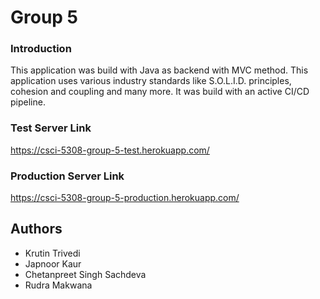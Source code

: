 # Group 5

### Introduction
This application was build with Java as backend with MVC method. This application uses various industry standards like S.O.L.I.D. principles, cohesion and coupling and many more. It was build with an active CI/CD pipeline.

### Test Server Link
https://csci-5308-group-5-test.herokuapp.com/

### Production Server Link
https://csci-5308-group-5-production.herokuapp.com/

## Authors
* Krutin Trivedi
* Japnoor Kaur
* Chetanpreet Singh Sachdeva
* Rudra Makwana
